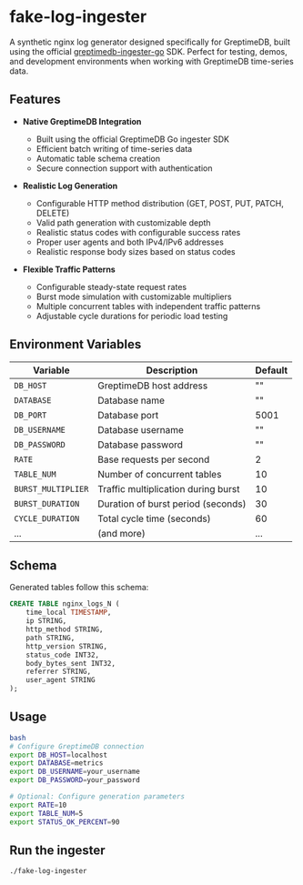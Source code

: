 # fake-log-ingester

A synthetic nginx log generator designed specifically for GreptimeDB, built using the official [greptimedb-ingester-go](https://github.com/GreptimeTeam/greptimedb-ingester-go) SDK. Perfect for testing, demos, and development environments when working with GreptimeDB time-series data.

## Features

- **Native GreptimeDB Integration**
  - Built using the official GreptimeDB Go ingester SDK
  - Efficient batch writing of time-series data
  - Automatic table schema creation
  - Secure connection support with authentication

- **Realistic Log Generation**
  - Configurable HTTP method distribution (GET, POST, PUT, PATCH, DELETE)
  - Valid path generation with customizable depth
  - Realistic status codes with configurable success rates
  - Proper user agents and both IPv4/IPv6 addresses
  - Realistic response body sizes based on status codes

- **Flexible Traffic Patterns**
  - Configurable steady-state request rates
  - Burst mode simulation with customizable multipliers
  - Multiple concurrent tables with independent traffic patterns
  - Adjustable cycle durations for periodic load testing

## Environment Variables

| Variable | Description | Default |
|----------|-------------|---------|
| `DB_HOST` | GreptimeDB host address | "" |
| `DATABASE` | Database name | "" |
| `DB_PORT` | Database port | 5001 |
| `DB_USERNAME` | Database username | "" |
| `DB_PASSWORD` | Database password | "" |
| `RATE` | Base requests per second | 2 |
| `TABLE_NUM` | Number of concurrent tables | 10 |
| `BURST_MULTIPLIER` | Traffic multiplication during burst | 10 |
| `BURST_DURATION` | Duration of burst period (seconds) | 30 |
| `CYCLE_DURATION` | Total cycle time (seconds) | 60 |
| ... | (and more) | ... |

## Schema

Generated tables follow this schema:
```sql
CREATE TABLE nginx_logs_N (
    time_local TIMESTAMP,
    ip STRING,
    http_method STRING,
    path STRING,
    http_version STRING,
    status_code INT32,
    body_bytes_sent INT32,
    referrer STRING,
    user_agent STRING
);
```

## Usage
```bash
bash
# Configure GreptimeDB connection
export DB_HOST=localhost
export DATABASE=metrics
export DB_USERNAME=your_username
export DB_PASSWORD=your_password

# Optional: Configure generation parameters
export RATE=10
export TABLE_NUM=5
export STATUS_OK_PERCENT=90
```

## Run the ingester
```bash
./fake-log-ingester
```
